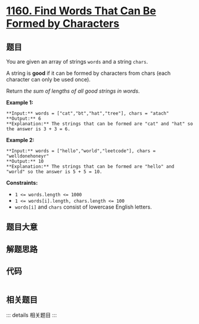 # [1160. Find Words That Can Be Formed by Characters](https://leetcode.com/problems/find-words-that-can-be-formed-by-characters)

## 题目

You are given an array of strings `words` and a string `chars`.

A string is **good** if it can be formed by characters from chars (each
character can only be used once).

Return _the sum of lengths of all good strings in words_.



**Example 1:**

    
    
    **Input:** words = ["cat","bt","hat","tree"], chars = "atach"
    **Output:** 6
    **Explanation:** The strings that can be formed are "cat" and "hat" so the answer is 3 + 3 = 6.
    

**Example 2:**

    
    
    **Input:** words = ["hello","world","leetcode"], chars = "welldonehoneyr"
    **Output:** 10
    **Explanation:** The strings that can be formed are "hello" and "world" so the answer is 5 + 5 = 10.
    



**Constraints:**

  * `1 <= words.length <= 1000`
  * `1 <= words[i].length, chars.length <= 100`
  * `words[i]` and `chars` consist of lowercase English letters.


## 题目大意

## 解题思路

## 代码

```javascript

```

## 相关题目

::: details 相关题目
:::
